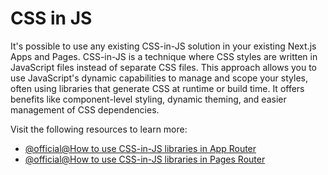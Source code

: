 # CSS in JS

It's possible to use any existing CSS-in-JS solution in your existing Next.js Apps and Pages. CSS-in-JS is a technique where CSS styles are written in JavaScript files instead of separate CSS files. This approach allows you to use JavaScript's dynamic capabilities to manage and scope your styles, often using libraries that generate CSS at runtime or build time. It offers benefits like component-level styling, dynamic theming, and easier management of CSS dependencies.

Visit the following resources to learn more:

- [@official@How to use CSS-in-JS libraries in App Router](https://nextjs.org/docs/app/guides/css-in-js)
- [@official@How to use CSS-in-JS libraries in Pages Router](https://nextjs.org/docs/pages/guides/css-in-js)